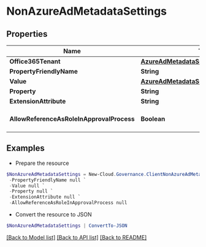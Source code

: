 # NonAzureAdMetadataSettings
## Properties

Name | Type | Description | Notes
------------ | ------------- | ------------- | -------------
**Office365Tenant** | [**AzureAdMetadataSettingsOffice365Tenant**](AzureAdMetadataSettingsOffice365Tenant.md) |  | [optional] 
**PropertyFriendlyName** | **String** |  | [optional] 
**Value** | [**AzureAdMetadataSettingsValue**](AzureAdMetadataSettingsValue.md) |  | [optional] 
**Property** | **String** |  | [optional] 
**ExtensionAttribute** | **String** |  | [optional] 
**AllowReferenceAsRoleInApprovalProcess** | **Boolean** |  | [optional] [default to $false]

## Examples

- Prepare the resource
```powershell
$NonAzureAdMetadataSettings = New-Cloud.Governance.ClientNonAzureAdMetadataSettings  -Office365Tenant null `
 -PropertyFriendlyName null `
 -Value null `
 -Property null `
 -ExtensionAttribute null `
 -AllowReferenceAsRoleInApprovalProcess null
```

- Convert the resource to JSON
```powershell
$NonAzureAdMetadataSettings | ConvertTo-JSON
```

[[Back to Model list]](../README.md#documentation-for-models) [[Back to API list]](../README.md#documentation-for-api-endpoints) [[Back to README]](../README.md)

